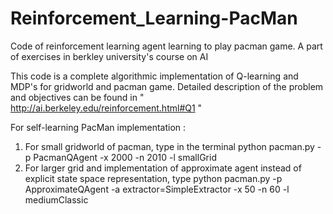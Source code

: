 # Reinforcement_Learning-PacMan
Code of reinforcement learning agent learning to play pacman game. A part of exercises in berkley university's course on AI

This code is a complete algorithmic implementation of Q-learning and MDP's for gridworld and pacman game.
Detailed description of the problem and objectives can be found in " http://ai.berkeley.edu/reinforcement.html#Q1 "

For self-learning PacMan implementation :
  1. For small gridworld of pacman, type in the terminal python pacman.py -p PacmanQAgent -x 2000 -n 2010 -l smallGrid 
  2. For larger grid and implementation of approximate agent instead of explicit state space representation, type 
     python pacman.py -p ApproximateQAgent -a extractor=SimpleExtractor -x 50 -n 60 -l mediumClassic 
